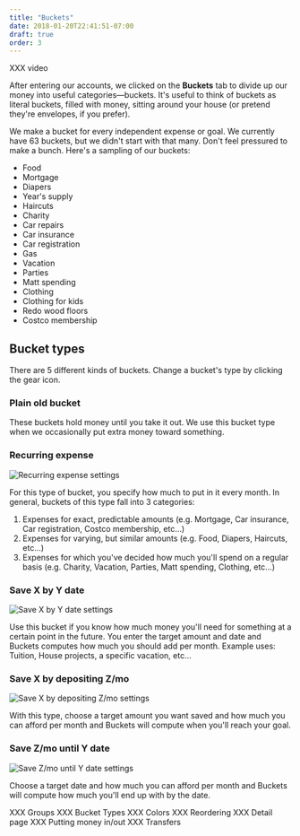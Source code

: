 ```yaml
---
title: "Buckets"
date: 2018-01-20T22:41:51-07:00
draft: true
order: 3
---
```


XXX video

After entering our accounts, we clicked on the **Buckets** tab to divide up our money into useful categories&mdash;buckets.  It's useful to think of buckets as literal buckets, filled with money, sitting around your house (or pretend they're envelopes, if you prefer).

We make a bucket for every independent expense or goal.  We currently have 63 buckets, but we didn't start with that many.  Don't feel pressured to make a bunch.  Here's a sampling of our buckets:

- Food
- Mortgage
- Diapers
- Year's supply
- Haircuts
- Charity
- Car repairs
- Car insurance
- Car registration
- Gas
- Vacation
- Parties
- Matt spending
- Clothing
- Clothing for kids
- Redo wood floors
- Costco membership

## Bucket types

There are 5 different kinds of buckets.  Change a bucket's type by clicking the gear icon.


### Plain old bucket

These buckets hold money until you take it out.  We use this bucket type when we occasionally put extra money toward something.

### Recurring expense

![Recurring expense settings](../buckets_img/type_recurring.png)

For this type of bucket, you specify how much to put in it every month.  In general, buckets of this type fall into 3 categories:

1. Expenses for exact, predictable amounts (e.g. Mortgage, Car insurance, Car registration, Costco membership, etc...)
2. Expenses for varying, but similar amounts (e.g. Food, Diapers, Haircuts, etc...)
3. Expenses for which you've decided how much you'll spend on a regular basis (e.g. Charity, Vacation, Parties, Matt spending, Clothing, etc...)

### Save X by Y date

![Save X by Y date settings](../buckets_img/type_xbyy.png)

Use this bucket if you know how much money you'll need for something at a certain point in the future.  You enter the target amount and date and Buckets computes how much you should add per month.  Example uses: Tuition, House projects, a specific vacation, etc...

### Save X by depositing Z/mo

![Save X by depositing Z/mo settings](../buckets_img/type_xforz.png)

With this type, choose a target amount you want saved and how much you can afford per month and Buckets will compute when you'll reach your goal.

### Save Z/mo until Y date

![Save Z/mo until Y date settings](../buckets_img/type_zuntily.png)

Choose a target date and how much you can afford per month and Buckets will compute how much you'll end up with by the date.


XXX Groups
XXX Bucket Types
XXX Colors
XXX Reordering
XXX Detail page
XXX Putting money in/out
XXX Transfers
